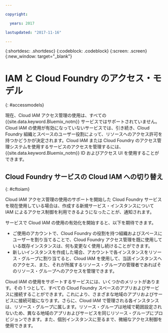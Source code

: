 ```yaml
---

copyright:

  years: 2017

lastupdated: "2017-11-16"

---
```


{:shortdesc: .shortdesc}
{:codeblock: .codeblock}
{:screen: .screen}
{:new_window: target="_blank"}

# IAM と Cloud Foundry のアクセス・モデル
{: #accessmodels}

現在、Cloud IAM アクセス管理の使用は、すべての {{site.data.keyword.Bluemix_notm}} サービスではサポートされていません。Cloud IAM の使用が有効になっていないサービスでは、引き続き、Cloud Foundry 組織とスペースのユーザー役割によって、リソースへのアクセス許可を持つかどうかが決定されます。Cloud IAM または Cloud Foundry のアクセス管理システムを使用するサービスのアクセスを管理するには、{{site.data.keyword.Bluemix_notm}} ID およびアクセス UI を使用することができます。


## Cloud Foundry サービスの Cloud IAM への切り替え
{: #cftoiam}

Cloud IAM アクセス管理の使用のサポートを開始した Cloud Foundry サービスを現在使用している場合は、作成する新規サービス・インスタンスについて IAM によるアクセス制御を利用できるようになったことが、通知されます。

サービスで Cloud IAM の使用の有効化を開始すると、以下を期待できます。

* ご使用のアカウントで、Cloud Foundry の役割を持つ組織およびスペースにユーザーを割り当てることで、Cloud Foundry アクセス管理を既に使用している既存インスタンスは、何も変更なく使用し続けることができます。
* 新しいインスタンスを作成した場合、アカウントで各インスタンスをリソース・グループに割り当てると、Cloud IAM を使用して、当該インスタンスへのアクセス、また、それが所属するリソース・グループの管理者であればそのリソース・グループへのアクセスを管理できます。

Cloud IAM の使用をサポートするサービスには、いくつかのメリットがあります。その 1 つとして、すべての Cloud Foundry スペースのアプリおよびサービスに接続することができます。これにより、さまざまな地域のアプリおよびサービスに接続可能になります。さらに、Cloud IAM で管理される各インスタンスは、リソース・グループに属します。リソース・グループは地域で範囲設定されないため、異なる地域のアプリおよびサービスを同じリソース・グループにプロビジョンできます。また、個別インスタンスに至るまで、微細なアクセス制御を使用できます。 

